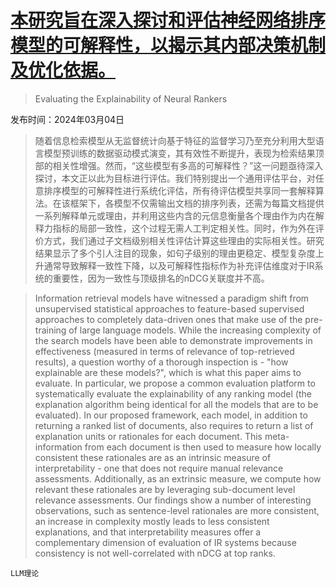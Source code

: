 # [本研究旨在深入探讨和评估神经网络排序模型的可解释性，以揭示其内部决策机制及优化依据。](https://arxiv.org/abs/2403.01981)

> Evaluating the Explainability of Neural Rankers

发布时间：2024年03月04日

> 随着信息检索模型从无监督统计向基于特征的监督学习乃至充分利用大型语言模型预训练的数据驱动模式演变，其有效性不断提升，表现为检索结果顶部的相关性增强。然而，“这些模型有多高的可解释性？”这一问题亟待深入探讨，本文正以此为目标进行评估。我们特别提出一个通用评估平台，对任意排序模型的可解释性进行系统化评估，所有待评估模型共享同一套解释算法。在该框架下，各模型不仅需输出文档的排序列表，还需为每篇文档提供一系列解释单元或理由，并利用这些内含的元信息衡量各个理由作为内在解释力指标的局部一致性，这个过程无需人工判定相关性。同时，作为外在评价方式，我们通过子文档级别相关性评估计算这些理由的实际相关性。研究结果显示了多个引人注目的现象，如句子级别的理由更稳定、模型复杂度上升通常导致解释一致性下降，以及可解释性指标作为补充评估维度对于IR系统的重要性，因为一致性与顶级排名的nDCG关联度并不高。

> Information retrieval models have witnessed a paradigm shift from unsupervised statistical approaches to feature-based supervised approaches to completely data-driven ones that make use of the pre-training of large language models. While the increasing complexity of the search models have been able to demonstrate improvements in effectiveness (measured in terms of relevance of top-retrieved results), a question worthy of a thorough inspection is - "how explainable are these models?", which is what this paper aims to evaluate. In particular, we propose a common evaluation platform to systematically evaluate the explainability of any ranking model (the explanation algorithm being identical for all the models that are to be evaluated). In our proposed framework, each model, in addition to returning a ranked list of documents, also requires to return a list of explanation units or rationales for each document. This meta-information from each document is then used to measure how locally consistent these rationales are as an intrinsic measure of interpretability - one that does not require manual relevance assessments. Additionally, as an extrinsic measure, we compute how relevant these rationales are by leveraging sub-document level relevance assessments. Our findings show a number of interesting observations, such as sentence-level rationales are more consistent, an increase in complexity mostly leads to less consistent explanations, and that interpretability measures offer a complementary dimension of evaluation of IR systems because consistency is not well-correlated with nDCG at top ranks.

`LLM理论`